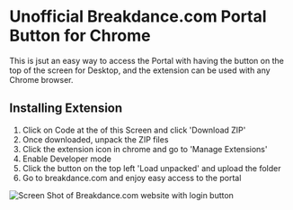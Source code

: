 # Unofficial Breakdance.com Portal Button for Chrome

This is jsut an easy way to access the Portal with having the button on the top of the screen for Desktop, and the extension can be used with any Chrome browser. 

## Installing Extension

1. Click on Code at the of this Screen and click 'Download ZIP'
2. Once downloaded, unpack the ZIP files
3. Click the extension icon in chrome and go to 'Manage Extensions'
4. Enable Developer mode
5. Click the button on the top left 'Load unpacked' and upload the folder
6. Go to breakdance.com and enjoy easy access to the portal

![Screen Shot of Breakdance.com website with login button](https://destiny.ie/wp-content/uploads/2023/04/screenshot.png?v=2 "Screenshot")

